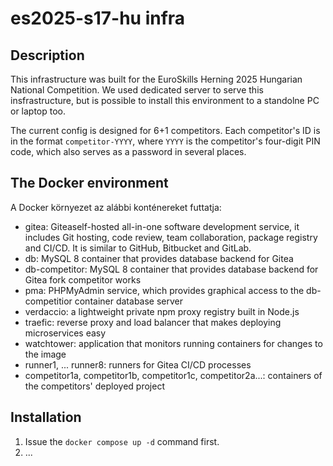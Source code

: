 # es2025-s17-hu infra

## Description
This infrastructure was built for the EuroSkills Herning 2025 Hungarian National Competition. We used dedicated server to serve this insfrastructure, but is possible to install this environment to a standolne PC or laptop too.

The current config is designed for 6+1 competitors. Each competitor's ID is in the format `competitor-YYYY`, where `YYYY` is the competitor's four-digit PIN code, which also serves as a password in several places. 

## The Docker environment

A Docker környezet az alábbi konténereket futtatja:

- gitea:  Giteaself-hosted all-in-one software development service, it includes Git hosting, code review, team collaboration, package registry and CI/CD. It is similar to GitHub, Bitbucket and GitLab. 
- db: MySQL 8 container that provides database backend for Gitea
- db-competitor: MySQL 8 container that provides database backend for Gitea fork competitor works
- pma: PHPMyAdmin service, which provides graphical access to the db-competitior container database server
- verdaccio: a lightweight private npm proxy registry built in Node.js
- traefic: reverse proxy and load balancer that makes deploying microservices easy
- watchtower: application that monitors running containers for changes to the image
- runner1, ... runner8: runners for Gitea CI/CD processes
- competitor1a, competitor1b, competitor1c, competitor2a...: containers of the competitors' deployed project

## Installation

1. Issue the `docker compose up -d` command first.
2. ... 





